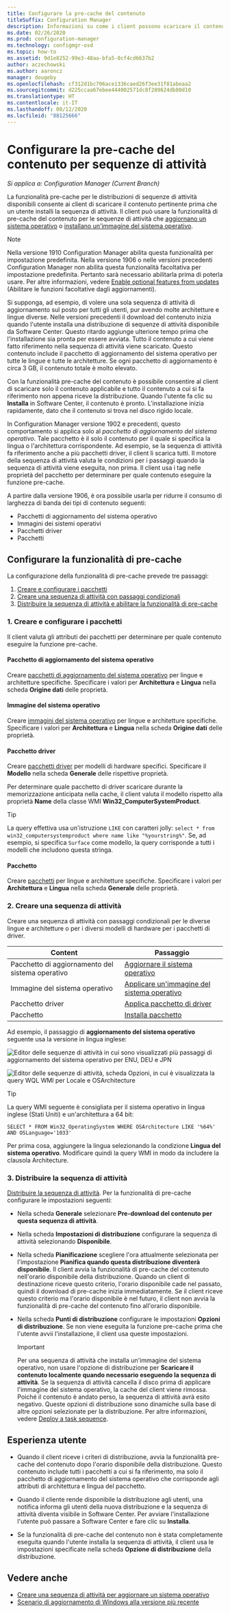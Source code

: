 ```yaml
---
title: Configurare la pre-cache del contenuto
titleSuffix: Configuration Manager
description: Informazioni su come i client possono scaricare il contenuto della distribuzione di un sistema operativo prima che venga installata la sequenza di attività.
ms.date: 02/26/2020
ms.prod: configuration-manager
ms.technology: configmgr-osd
ms.topic: how-to
ms.assetid: 9d1e8252-99e3-48aa-bfa5-0cf4cd6637b2
author: aczechowski
ms.author: aaroncz
manager: dougeby
ms.openlocfilehash: cf312d1bc706ace1336caed26f3ee31f81abeaa2
ms.sourcegitcommit: d225ccaa67ebee444002571dc8f289624db80d10
ms.translationtype: HT
ms.contentlocale: it-IT
ms.lasthandoff: 08/12/2020
ms.locfileid: "88125666"
---
```

# <a name="configure-pre-cache-content-for-task-sequences"></a>Configurare la pre-cache del contenuto per sequenze di attività

*Si applica a: Configuration Manager (Current Branch)*

<!--1021244-->
La funzionalità pre-cache per le distribuzioni di sequenze di attività disponibili consente ai client di scaricare il contenuto pertinente prima che un utente installi la sequenza di attività. Il client può usare la funzionalità di pre-cache del contenuto per le sequenze di attività che [aggiornano un sistema operativo](create-a-task-sequence-to-upgrade-an-operating-system.md) o [installano un'immagine del sistema operativo](create-a-task-sequence-to-install-an-operating-system.md).

> [!Note]  
> Nella versione 1910 Configuration Manager abilita questa funzionalità per impostazione predefinita. Nella versione 1906 o nelle versioni precedenti Configuration Manager non abilita questa funzionalità facoltativa per impostazione predefinita. Pertanto sarà necessario abilitarla prima di poterla usare. Per altre informazioni, vedere [Enable optional features from updates](../../core/servers/manage/install-in-console-updates.md#bkmk_options) (Abilitare le funzioni facoltative dagli aggiornamenti).<!--505213-->  

Si supponga, ad esempio, di volere una sola sequenza di attività di aggiornamento sul posto per tutti gli utenti, pur avendo molte architetture e lingue diverse. Nelle versioni precedenti il download del contenuto inizia quando l'utente installa una distribuzione di sequenze di attività disponibile da Software Center. Questo ritardo aggiunge ulteriore tempo prima che l'installazione sia pronta per essere avviata. Tutto il contenuto a cui viene fatto riferimento nella sequenza di attività viene scaricato. Questo contenuto include il pacchetto di aggiornamento del sistema operativo per tutte le lingue e tutte le architetture. Se ogni pacchetto di aggiornamento è circa 3 GB, il contenuto totale è molto elevato.

Con la funzionalità pre-cache del contenuto è possibile consentire al client di scaricare solo il contenuto applicabile e tutto il contenuto a cui si fa riferimento non appena riceve la distribuzione. Quando l'utente fa clic su **Installa** in Software Center, il contenuto è pronto. L'installazione inizia rapidamente, dato che il contenuto si trova nel disco rigido locale.

In Configuration Manager versione 1902 e precedenti, questo comportamento si applica solo al *pacchetto di aggiornamento del sistema operativo*. Tale pacchetto è il solo il contenuto per il quale si specifica la lingua o l'architettura corrispondente. Ad esempio, se la sequenza di attività fa riferimento anche a più pacchetti driver, il client li scarica tutti. Il motore della sequenza di attività valuta le condizioni per i passaggi quando la sequenza di attività viene eseguita, non prima. Il client usa i tag nelle proprietà del pacchetto per determinare per quale contenuto eseguire la funzione pre-cache.

A partire dalla versione 1906,<!--4224642--> è ora possibile usarla per ridurre il consumo di larghezza di banda dei tipi di contenuto seguenti:

- Pacchetti di aggiornamento del sistema operativo
- Immagini dei sistemi operativi
- Pacchetti driver
- Pacchetti

## <a name="configure-pre-caching"></a>Configurare la funzionalità di pre-cache

La configurazione della funzionalità di pre-cache prevede tre passaggi:

1. [Creare e configurare i pacchetti](#bkmk_createpkg)
2. [Creare una sequenza di attività con passaggi condizionali](#bkmk_createts)
3. [Distribuire la sequenza di attività e abilitare la funzionalità di pre-cache](#bkmk_deploy)


### <a name="1-create-and-configure-the-packages"></a><a name="bkmk_createpkg"></a> 1. Creare e configurare i pacchetti

Il client valuta gli attributi dei pacchetti per determinare per quale contenuto eseguire la funzione pre-cache.  

#### <a name="os-upgrade-package"></a>Pacchetto di aggiornamento del sistema operativo

Creare [pacchetti di aggiornamento del sistema operativo](../get-started/manage-operating-system-upgrade-packages.md) per lingue e architetture specifiche. Specificare i valori per **Architettura** e **Lingua** nella scheda **Origine dati** delle proprietà.

#### <a name="os-image"></a>Immagine del sistema operativo

Creare [immagini del sistema operativo](../get-started/manage-operating-system-images.md) per lingue e architetture specifiche. Specificare i valori per **Architettura** e **Lingua** nella scheda **Origine dati** delle proprietà.

#### <a name="driver-package"></a>Pacchetto driver

Creare [pacchetti driver](../get-started/manage-drivers.md#BKMK_ManagingDriverPackages) per modelli di hardware specifici. Specificare il **Modello** nella scheda **Generale** delle rispettive proprietà.

Per determinare quale pacchetto di driver scaricare durante la memorizzazione anticipata nella cache, il client valuta il modello rispetto alla proprietà **Name** della classe WMI **Win32_ComputerSystemProduct**.

> [!TIP]
> La query effettiva usa un'istruzione `LIKE` con caratteri jolly: `select * from win32_computersystemproduct where name like "%yourstring%"`. Se, ad esempio, si specifica `Surface` come modello, la query corrisponde a tutti i modelli che includono questa stringa.<!-- 6315551 -->

#### <a name="package"></a>Pacchetto

Creare [pacchetti](../../apps/deploy-use/packages-and-programs.md) per lingue e architetture specifiche. Specificare i valori per **Architettura** e **Lingua** nella scheda **Generale** delle proprietà.


### <a name="2-create-a-task-sequence"></a><a name="bkmk_createts"></a> 2. Creare una sequenza di attività

Creare una sequenza di attività con passaggi condizionali per le diverse lingue e architetture o per i diversi modelli di hardware per i pacchetti di driver.

|Content|Passaggio|
|---------|---------|
|Pacchetto di aggiornamento del sistema operativo|[Aggiornare il sistema operativo](../understand/task-sequence-steps.md#BKMK_UpgradeOS)|
|Immagine del sistema operativo|[Applicare un'immagine del sistema operativo](../understand/task-sequence-steps.md#BKMK_ApplyOperatingSystemImage)|
|Pacchetto driver|[Applica pacchetto di driver](../understand/task-sequence-steps.md#BKMK_ApplyDriverPackage)|
|Pacchetto|[Installa pacchetto](../understand/task-sequence-steps.md#BKMK_InstallPackage)|

Ad esempio, il passaggio di **aggiornamento del sistema operativo** seguente usa la versione in lingua inglese:  

![Editor delle sequenze di attività in cui sono visualizzati più passaggi di aggiornamento del sistema operativo per ENU, DEU e JPN](../media/precacheproperties2.png)

![Editor delle sequenze di attività, scheda Opzioni, in cui è visualizzata la query WQL WMI per Locale e OSArchitecture](../media/precacheoptions2.png)  

> [!Tip]
> La query WMI seguente è consigliata per il sistema operativo in lingua inglese (Stati Uniti) e un'architettura a 64 bit:
>
> ```WMI
> SELECT * FROM Win32_OperatingSystem WHERE OSArchitecture LIKE '%64%' AND OSLanguage='1033'
> ```
>
> Per prima cosa, aggiungere la lingua selezionando la condizione **Lingua del sistema operativo**. Modificare quindi la query WMI in modo da includere la clausola Architecture.

### <a name="3-deploy-the-task-sequence"></a><a name="bkmk_deploy"></a> 3. Distribuire la sequenza di attività

[Distribuire la sequenza di attività](deploy-a-task-sequence.md). Per la funzionalità di pre-cache configurare le impostazioni seguenti:  

- Nella scheda **Generale** selezionare **Pre-download del contenuto per questa sequenza di attività**.  

- Nella scheda **Impostazioni di distribuzione** configurare la sequenza di attività selezionando **Disponibile**.  

- Nella scheda **Pianificazione** scegliere l'ora attualmente selezionata per l'impostazione **Pianifica quando questa distribuzione diventerà disponibile**. Il client avvia la funzionalità di pre-cache del contenuto nell'orario disponibile della distribuzione. Quando un client di destinazione riceve questo criterio, l'orario disponibile cade nel passato, quindi il download di pre-cache inizia immediatamente. Se il client riceve questo criterio ma l'orario disponibile è nel futuro, il client non avvia la funzionalità di pre-cache del contenuto fino all'orario disponibile.  

- Nella scheda **Punti di distribuzione** configurare le impostazioni **Opzioni di distribuzione**. Se non viene eseguita la funzione pre-cache prima che l'utente avvii l'installazione, il client usa queste impostazioni.  

    > [!Important]  
    > Per una sequenza di attività che installa un'immagine del sistema operativo, non usare l'opzione di distribuzione per **Scaricare il contenuto localmente quando necessario eseguendo la sequenza di attività**. Se la sequenza di attività cancella il disco prima di applicare l'immagine del sistema operativo, la cache del client viene rimossa. Poiché il contenuto è andato perso, la sequenza di attività avrà esito negativo.<!-- SCCMDocs-PR #1338 --> Queste opzioni di distribuzione sono dinamiche sulla base di altre opzioni selezionate per la distribuzione. Per altre informazioni, vedere [Deploy a task sequence](deploy-a-task-sequence.md#bkmk_deploy-options).<!-- MEMDocs#328, SCCMDocs#2114 -->

## <a name="user-experience"></a>Esperienza utente

- Quando il client riceve i criteri di distribuzione, avvia la funzionalità pre-cache del contenuto dopo l'orario disponibile della distribuzione. Questo contenuto include tutti i pacchetti a cui si fa riferimento, ma solo il pacchetto di aggiornamento del sistema operativo che corrisponde agli attributi di architettura e lingua del pacchetto.  

- Quando il cliente rende disponibile la distribuzione agli utenti, una notifica informa gli utenti della nuova distribuzione e la sequenza di attività diventa visibile in Software Center. Per avviare l'installazione l'utente può passare a Software Center e fare clic su **Installa**.  

- Se la funzionalità di pre-cache del contenuto non è stata completamente eseguita quando l'utente installa la sequenza di attività, il client usa le impostazioni specificate nella scheda **Opzione di distribuzione** della distribuzione.  

## <a name="see-also"></a>Vedere anche

- [Creare una sequenza di attività per aggiornare un sistema operativo](create-a-task-sequence-to-upgrade-an-operating-system.md)
- [Scenario di aggiornamento di Windows alla versione più recente](upgrade-windows-to-the-latest-version.md)
